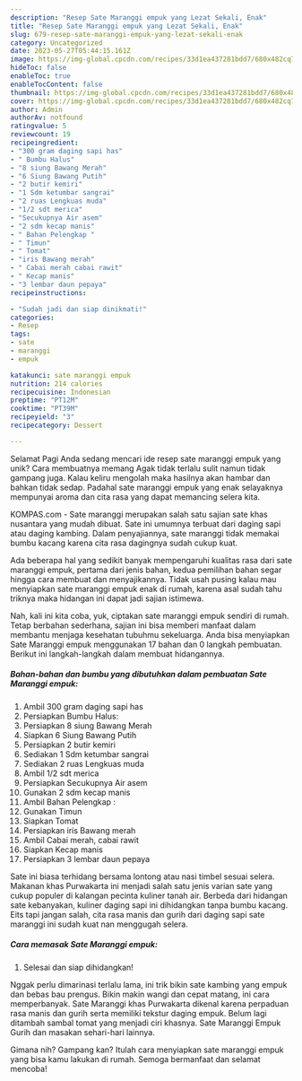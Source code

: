 ```yaml
---
description: "Resep Sate Maranggi empuk yang Lezat Sekali, Enak"
title: "Resep Sate Maranggi empuk yang Lezat Sekali, Enak"
slug: 679-resep-sate-maranggi-empuk-yang-lezat-sekali-enak
category: Uncategorized
date: 2023-05-27T05:44:15.161Z
image: https://img-global.cpcdn.com/recipes/33d1ea437281bdd7/680x482cq70/sate-maranggi-empuk-foto-resep-utama.jpg
hideToc: false
enableToc: true
enableTocContent: false
thumbnail: https://img-global.cpcdn.com/recipes/33d1ea437281bdd7/680x482cq70/sate-maranggi-empuk-foto-resep-utama.jpg
cover: https://img-global.cpcdn.com/recipes/33d1ea437281bdd7/680x482cq70/sate-maranggi-empuk-foto-resep-utama.jpg
author: Admin
authorAv: notfound
ratingvalue: 5
reviewcount: 19
recipeingredient:
- "300 gram daging sapi has"
- " Bumbu Halus"
- "8 siung Bawang Merah"
- "6 Siung Bawang Putih"
- "2 butir kemiri"
- "1 Sdm ketumbar sangrai"
- "2 ruas Lengkuas muda"
- "1/2 sdt merica"
- "Secukupnya Air asem"
- "2 sdm kecap manis"
- " Bahan Pelengkap "
- " Timun"
- " Tomat"
- "iris Bawang merah"
- " Cabai merah cabai rawit"
- " Kecap manis"
- "3 lembar daun pepaya"
recipeinstructions:

- "Sudah jadi dan siap dinikmati!"
categories:
- Resep
tags:
- sate
- maranggi
- empuk

katakunci: sate maranggi empuk 
nutrition: 214 calories
recipecuisine: Indonesian
preptime: "PT12M"
cooktime: "PT39M"
recipeyield: "3"
recipecategory: Dessert

---
```



Selamat Pagi Anda sedang mencari ide resep sate maranggi empuk yang unik? Cara membuatnya memang Agak tidak terlalu sulit namun tidak gampang juga. Kalau keliru mengolah maka hasilnya akan hambar dan bahkan tidak sedap. Padahal sate maranggi empuk yang enak selayaknya mempunyai aroma dan cita rasa yang dapat memancing selera kita.


KOMPAS.com - Sate maranggi merupakan salah satu sajian sate khas nusantara yang mudah dibuat. Sate ini umumnya terbuat dari daging sapi atau daging kambing. Dalam penyajiannya, sate maranggi tidak memakai bumbu kacang karena cita rasa dagingnya sudah cukup kuat.

Ada beberapa hal yang sedikit banyak mempengaruhi kualitas rasa dari sate maranggi empuk, pertama dari jenis bahan, kedua pemilihan bahan segar hingga cara membuat dan menyajikannya. Tidak usah pusing kalau mau menyiapkan sate maranggi empuk enak di rumah, karena asal sudah tahu triknya maka hidangan ini dapat jadi sajian istimewa.


Nah, kali ini kita coba, yuk, ciptakan sate maranggi empuk sendiri di rumah. Tetap berbahan sederhana, sajian ini bisa memberi manfaat dalam membantu menjaga kesehatan tubuhmu sekeluarga. Anda bisa menyiapkan Sate Maranggi empuk menggunakan 17 bahan dan 0 langkah pembuatan. Berikut ini langkah-langkah dalam membuat hidangannya.

<!--inarticleads1-->

##### Bahan-bahan dan bumbu yang dibutuhkan dalam pembuatan Sate Maranggi empuk:

1. Ambil 300 gram daging sapi has
1. Persiapkan  Bumbu Halus:
1. Persiapkan 8 siung Bawang Merah
1. Siapkan 6 Siung Bawang Putih
1. Persiapkan 2 butir kemiri
1. Sediakan 1 Sdm ketumbar sangrai
1. Sediakan 2 ruas Lengkuas muda
1. Ambil 1/2 sdt merica
1. Persiapkan Secukupnya Air asem
1. Gunakan 2 sdm kecap manis
1. Ambil  Bahan Pelengkap :
1. Gunakan  Timun
1. Siapkan  Tomat
1. Persiapkan iris Bawang merah
1. Ambil  Cabai merah, cabai rawit
1. Siapkan  Kecap manis
1. Persiapkan 3 lembar daun pepaya


Sate ini biasa terhidang bersama lontong atau nasi timbel sesuai selera. Makanan khas Purwakarta ini menjadi salah satu jenis varian sate yang cukup populer di kalangan pecinta kuliner tanah air. Berbeda dari hidangan sate kebanyakan, kuliner daging sapi ini dihidangkan tanpa bumbu kacang. Eits tapi jangan salah, cita rasa manis dan gurih dari daging sapi sate maranggi ini sudah kuat nan menggugah selera. 

<!--inarticleads2-->

##### Cara memasak Sate Maranggi empuk:


1. Selesai dan siap dihidangkan!

Nggak perlu dimarinasi terlalu lama, ini trik bikin sate kambing yang empuk dan bebas bau prengus. Bikin makin wangi dan cepat matang, ini cara memperbanyak. Sate Maranggi khas Purwakarta dikenal karena perpaduan rasa manis dan gurih serta memiliki tekstur daging empuk. Belum lagi ditambah sambal tomat yang menjadi ciri khasnya. Sate Maranggi Empuk Gurih dan masakan sehari-hari lainnya. 

Gimana nih? Gampang kan? Itulah cara menyiapkan sate maranggi empuk yang bisa kamu lakukan di rumah. Semoga bermanfaat dan selamat mencoba!
